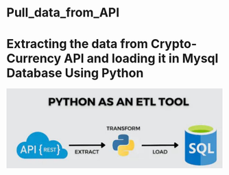 # Pull_data_from_API

# Extracting the data from Crypto-Currency API and loading it in Mysql Database Using Python 

![alt text](image.png)